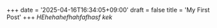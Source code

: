 +++
date = '2025-04-16T16:34:05+09:00'
draft = false
title = 'My First Post'
+++
*HEhehahefhahfafhasf kek*
